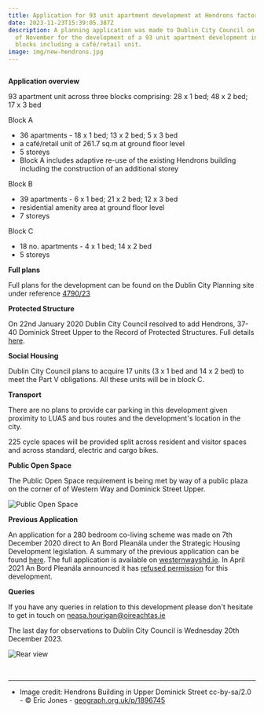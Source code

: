 ```yaml
---
title: Application for 93 unit apartment development at Hendrons factory site
date: 2023-11-23T15:39:05.387Z
description: A planning application was made to Dublin City Council on the 16th
  of November for the development of a 93 unit apartment development in three
  blocks including a café/retail unit.
image: img/new-hendrons.jpg
---
```

![]()

**Application overview**

93 apartment unit across three blocks comprising: 28 x 1 bed; 48 x 2 bed; 17 x 3 bed

Block A 

* 36 apartments - 18 x 1 bed; 13 x 2 bed; 5 x 3 bed
* a café/retail unit of 261.7 sq.m at ground floor level
* 5 storeys
* Block A includes adaptive re-use of the existing Hendrons building including the construction of an additional storey

Block B

* 39 apartments - 6 x 1 bed; 21 x 2 bed; 12 x 3 bed
* residential amenity area at ground floor level
* 7 storeys  

Block C 

* 18 no. apartments - 4 x 1 bed; 14 x 2 bed 
* 5 storeys 

**Full plans**

Full plans for the development can be found on the Dublin City Planning site under reference [4790/23](https://planning.agileapplications.ie/dublincity/application-details/158532)

**Protected Structure**

On 22nd January 2020 Dublin City Council resolved to add Hendrons, 37-40 Dominick Street Upper to the Record of Protected Structures.  Full details [here](https://councilmeetings.dublincity.ie/documents/s27161/38%20Addition%20to%20RPS%20of%20Hendrons%20PF%202020-01-20%20FINAL.pdf).

**Social Housing**

Dublin City Council plans to acquire 17 units (3 x 1 bed and 14 x 2 bed) to meet the Part V obligations.  All these units will be in block C.

**Transport**

There are no plans to provide car parking in this development given proximity to LUAS and bus routes and the development's location in the city.

225 cycle spaces will be provided split across resident and visitor spaces and across standard, electric and cargo bikes.

**Public Open Space**

The Public Open Space requirement is being met by way of a public plaza on the corner of of Western Way and Dominick Street Upper.

![Public Open Space](/img/new-hendrons-public-open-space.png "Public Open Space")

**Previous Application** 

An application for a 280 bedroom co-living scheme was made on 7th December 2020 direct to An Bord Pleanála under the Strategic Housing Development legislation.  A summary of the previous application can be found [here](/post/public-meeting-on-280-bed-co-living-development-at-hendrons-site/). The full application is available on [westernwayshd.ie](https://shd.neasahourigan.com/westernwayshd.ie/). In  April 2021 An Bord Pleanála announced it has [refused permission](https://neasahourigan.com/docs/ABP-Hendrons-Refusal.pdf) for this development.

**Queries**

If you have any queries in relation to this development please don't hesitate to get in touch on [neasa.hourigan@oireachtas.ie](mailto:neasa.hourigan@oireachtas.ie?subject=Hendrons%20development&body=Dear%20Neasa%2C%0D%0A)

The last day for observations to Dublin City Council is Wednesday 20th December 2023.

![Rear view](/img/new-hendrons-rear.jpg "Rear view")

<br><hr/>

* Image credit: Hendrons Building in Upper Dominick Street cc-by-sa/2.0 - © Eric Jones - [geograph.org.uk/p/1896745](https://geograph.org.uk/p/1896745)